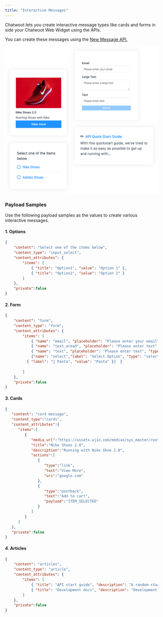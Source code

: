 ```yaml
---
title: "Interactive Messages"
---
```


Chatwoot lets you create interactive message types like cards and forms in side your Chatwoot Web Widget using the APIs.

You can create these messages using the [New Message API.](https://www.chatwoot.com/developers/api/develop/#operation/create-a-new-message-in-a-conversation)

![interactive_messages](./images/interactive_messages.png)

### Payload Samples

Use the following payload samples as the values to create various interactive messages.

#### 1. Options

```json
{
    "content": "Select one of the items below",
    "content_type": "input_select",
    "content_attributes": {
        "items": [
            { "title": "Option1", "value": "Option 1" },
            { "title": "Option2", "value": "Option 2" }
        ]
    },
    "private":false
}
```

#### 2. Form

```json
{
    "content": "form",
    "content_type": "form",
    "content_attributes": {
        "items": [
            { "name": "email", "placeholder": "Please enter your email", "type": "email", "label": "Email", "default": "xyc@xyc.com" },
            { "name": "text_aread", "placeholder": "Please enter text", "type": "text_area", "label": "Large Text", "default": "Sample text" },
            { "name": "text", "placeholder": "Please enter text", "type": "text", "label": "text", "default": "sample input" }
            {"name": "select","label": "Select Option", "type": "select", "options": [{ "label": "🌯 Burito", "value": "Burito" },
          { "label": "🍝 Pasta", "value": "Pasta" }]  }

        ]
    },
    "private":false
}
```

#### 3. Cards

```json
{
   "content": "card message",
   "content_type":"cards",
   "content_attributes":{
      "items":[
         {
            "media_url":"https://assets.ajio.com/medias/sys_master/root/hdb/h9a/13582024212510/-1117Wx1400H-460345219-white-MODEL.jpg",
            "title":"Nike Shoes 2.0",
            "description":"Running with Nike Shoe 2.0",
            "actions":[
               {
                  "type":"link",
                  "text":"View More",
                  "uri":"google.com"
               },
               {
                  "type":"postback",
                  "text":"Add to cart",
                  "payload":"ITEM_SELECTED"
               }
            ]
         }
      ]
   },
   "private":false
}
```

#### 4. Articles


```json
{
    "content": "articles",
    "content_type": "article",
    "content_attributes": {
        "items": [
            { "title": "API start guide", "description": "A random start api guide", "link": "http://google.com" },
            { "title": "Development docs", "description": "Development docs and guidelines", "link": "http://google.com" }
        ]
    },
    "private":false
}
```
